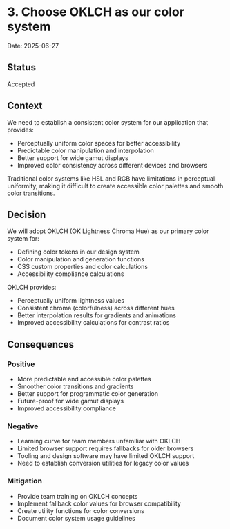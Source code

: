 # 3. Choose OKLCH as our color system

Date: 2025-06-27

## Status

Accepted

## Context

We need to establish a consistent color system for our application that provides:
- Perceptually uniform color spaces for better accessibility
- Predictable color manipulation and interpolation
- Better support for wide gamut displays
- Improved color consistency across different devices and browsers

Traditional color systems like HSL and RGB have limitations in perceptual uniformity, making it difficult to create accessible color palettes and smooth color transitions.

## Decision

We will adopt OKLCH (OK Lightness Chroma Hue) as our primary color system for:
- Defining color tokens in our design system
- Color manipulation and generation functions
- CSS custom properties and color calculations
- Accessibility compliance calculations

OKLCH provides:
- Perceptually uniform lightness values
- Consistent chroma (colorfulness) across different hues
- Better interpolation results for gradients and animations
- Improved accessibility calculations for contrast ratios

## Consequences

### Positive
- More predictable and accessible color palettes
- Smoother color transitions and gradients
- Better support for programmatic color generation
- Future-proof for wide gamut displays
- Improved accessibility compliance

### Negative
- Learning curve for team members unfamiliar with OKLCH
- Limited browser support requires fallbacks for older browsers
- Tooling and design software may have limited OKLCH support
- Need to establish conversion utilities for legacy color values

### Mitigation
- Provide team training on OKLCH concepts
- Implement fallback color values for browser compatibility
- Create utility functions for color conversions
- Document color system usage guidelines
